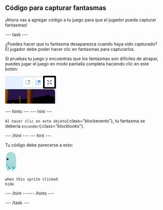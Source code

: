 ## Código para capturar fantasmas

¡Ahora vas a agregar código a tu juego para que el jugador pueda capturar fantasmas!

--- task ---

¿Puedes hacer que tu fantasma desaparezca cuando haya sido capturado? El jugador debe poder hacer clic en fantasmas para capturarlos.

Si pruebas tu juego y encuentras que los fantasmas son difíciles de atrapar, puedes jugar el juego en modo pantalla completa haciendo clic en este botón:

![captura de pantalla](images/ghost-fullscreen-annotated.png)

--- hints ---
 --- hint ---

`Al hacer clic en este objeto`{:class=”blockevents”}, tu fantasma se debería `esconder`{:class=”blocklooks"}.

--- /hint --- --- hint ---

Tu código debe parecerse a esto:

![objeto fantasma](images/ghost-sprite.png)

```blocks3
when this sprite clicked
hide
```

--- /hint ------ /hints ---

--- /task ---
